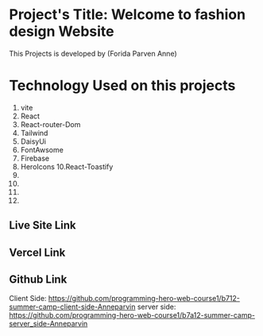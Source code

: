 
# Project's Title: Welcome to fashion design Website
This Projects is developed by (Forida Parven Anne)


# Technology Used on this projects
1. vite
2. React
3. React-router-Dom
4. Tailwind
5. DaisyUi 
7. FontAwsome
8. Firebase
9. HeroIcons
10.React-Toastify
11. 
12. 
13. 
14. 


## Live Site Link


## Vercel Link
 

## Github Link
Client Side: https://github.com/programming-hero-web-course1/b712-summer-camp-client-side-Anneparvin
server side: https://github.com/programming-hero-web-course1/b7a12-summer-camp-server_side-Anneparvin